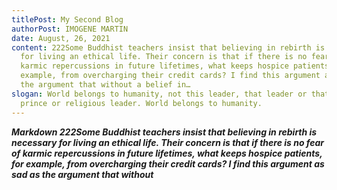 ```yaml
---
titlePost: My Second Blog
authorPost: IMOGENE MARTIN
date: August, 26, 2021
content: 222Some Buddhist teachers insist that believing in rebirth is necessary
  for living an ethical life. Their concern is that if there is no fear of
  karmic repercussions in future lifetimes, what keeps hospice patients, for
  example, from overcharging their credit cards? I find this argument as sad as
  the argument that without a belief in…
slogan: World belongs to humanity, not this leader, that leader or that king or
  prince or religious leader. World belongs to humanity.
---
```

***Markdown 222Some Buddhist teachers insist that believing in rebirth is necessary for living an ethical life. Their concern is that if there is no fear of karmic repercussions in future lifetimes, what keeps hospice patients, for example, from overcharging their credit cards? I find this argument as sad as the argument that without***